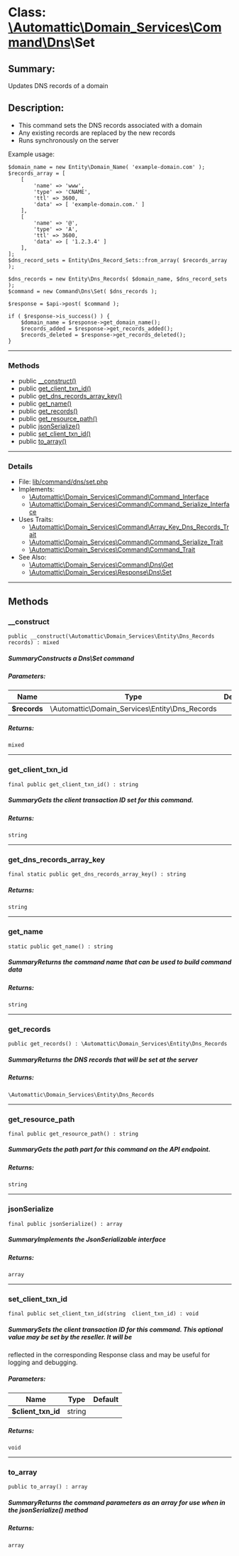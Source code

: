 # Class: [\Automattic](../namespaces/automattic.md)[\Domain_Services](../namespaces/automattic-domain-services.md)[\Command](../namespaces/automattic-domain-services-command.md)[\Dns](../namespaces/automattic-domain-services-command-dns.md)\Set

## Summary:

Updates DNS records of a domain

## Description:

- This command sets the DNS records associated with a domain
- Any existing records are replaced by the new records
- Runs synchronously on the server

Example usage:

```
$domain_name = new Entity\Domain_Name( 'example-domain.com' );
$records_array = [
    [
        'name' => 'www',
        'type' => 'CNAME',
        'ttl' => 3600,
        'data' => [ 'example-domain.com.' ]
    ],
    [
        'name' => '@',
        'type' => 'A',
        'ttl' => 3600,
        'data' => [ '1.2.3.4' ]
    ],
];
$dns_record_sets = Entity\Dns_Record_Sets::from_array( $records_array );

$dns_records = new Entity\Dns_Records( $domain_name, $dns_record_sets );
$command = new Command\Dns\Set( $dns_records );

$response = $api->post( $command );

if ( $response->is_success() ) {
    $domain_name = $response->get_domain_name();
    $records_added = $response->get_records_added();
    $records_deleted = $response->get_records_deleted();
}
```


---

### Methods

* public [__construct()](#method___construct)
* public [get_client_txn_id()](#method_get_client_txn_id)
* public [get_dns_records_array_key()](#method_get_dns_records_array_key)
* public [get_name()](#method_get_name)
* public [get_records()](#method_get_records)
* public [get_resource_path()](#method_get_resource_path)
* public [jsonSerialize()](#method_jsonSerialize)
* public [set_client_txn_id()](#method_set_client_txn_id)
* public [to_array()](#method_to_array)

---

### Details

* File: [lib/command/dns/set.php](../../lib/command/dns/set.php)
* Implements:
  * [\Automattic\Domain_Services\Command\Command_Interface](../classes/Automattic-Domain-Services-Command-Command-Interface.md)
  * [\Automattic\Domain_Services\Command\Command_Serialize_Interface](../classes/Automattic-Domain-Services-Command-Command-Serialize-Interface.md)
* Uses Traits:
  * [\Automattic\Domain_Services\Command\Array_Key_Dns_Records_Trait](../classes/Automattic-Domain-Services-Command-Array-Key-Dns-Records-Trait.md)
  * [\Automattic\Domain_Services\Command\Command_Serialize_Trait](../classes/Automattic-Domain-Services-Command-Command-Serialize-Trait.md)
  * [\Automattic\Domain_Services\Command\Command_Trait](../classes/Automattic-Domain-Services-Command-Command-Trait.md)
* See Also:
  * [\Automattic\Domain_Services\Command\Dns\Get](../classes/Automattic-Domain-Services-Command-Dns-Get.md)
  * [\Automattic\Domain_Services\Response\Dns\Set](../classes/Automattic-Domain-Services-Response-Dns-Set.md)

---

## Methods

<a id="method___construct"></a>
### __construct

```
public __construct(\Automattic\Domain_Services\Entity\Dns_Records  records) : mixed
```

##### SummaryConstructs a Dns\Set command
##### Parameters:

| Name | Type | Default |
|------|------|---------|
| **$records** | \Automattic\Domain_Services\Entity\Dns_Records |  |

##### Returns:

```
mixed
```

---

<a id="method_get_client_txn_id"></a>
### get_client_txn_id

```
final public get_client_txn_id() : string
```

##### SummaryGets the client transaction ID set for this command.
##### Returns:

```
string
```

---

<a id="method_get_dns_records_array_key"></a>
### get_dns_records_array_key

```
final static public get_dns_records_array_key() : string
```

##### Returns:

```
string
```

---

<a id="method_get_name"></a>
### get_name

```
static public get_name() : string
```

##### SummaryReturns the command name that can be used to build command data
##### Returns:

```
string
```

---

<a id="method_get_records"></a>
### get_records

```
public get_records() : \Automattic\Domain_Services\Entity\Dns_Records
```

##### SummaryReturns the DNS records that will be set at the server
##### Returns:

```
\Automattic\Domain_Services\Entity\Dns_Records
```

---

<a id="method_get_resource_path"></a>
### get_resource_path

```
final public get_resource_path() : string
```

##### SummaryGets the path part for this command on the API endpoint.
##### Returns:

```
string
```

---

<a id="method_jsonSerialize"></a>
### jsonSerialize

```
final public jsonSerialize() : array
```

##### SummaryImplements the JsonSerializable interface
##### Returns:

```
array
```

---

<a id="method_set_client_txn_id"></a>
### set_client_txn_id

```
final public set_client_txn_id(string  client_txn_id) : void
```

##### SummarySets the client transaction ID for this command. This optional value may be set by the reseller. It will be
reflected in the corresponding Response class and may be useful for logging and debugging.
##### Parameters:

| Name | Type | Default |
|------|------|---------|
| **$client_txn_id** | string |  |

##### Returns:

```
void
```

---

<a id="method_to_array"></a>
### to_array

```
public to_array() : array
```

##### SummaryReturns the command parameters as an array for use when in the jsonSerialize() method
##### Returns:

```
array
```
